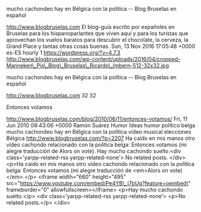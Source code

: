 mucho cachondeo hay en Bélgica con la política -- Blog Bruselas en
español

http://www.blogbruselas.com El blog-guía escrito por españoles en
Bruselas para los hispanoparlantes que viven aquí y para los turistas
que aprovechan los vuelos baratos para descubrir el chocolate, la
cerveza, la Grand Place y tantas otras cosas buenas. Sun, 13 Nov 2016
17:05:48 +0000 es-ES hourly 1 https://wordpress.org/?v=4.7.3
http://www.blogbruselas.com/wp-content/uploads/2016/04/cropped-Manneken\_Pis\_Blog\_Bruselas\_Ricardo\_Imbern-512-32x32.jpg

mucho cachondeo hay en Bélgica con la política -- Blog Bruselas en
español

http://www.blogbruselas.com 32 32

Entonces votamos

http://www.blogbruselas.com/blog/2010/06/11/entonces-votamos/ Fri, 11
Jun 2010 08:43:06 +0000 Ramón Suárez Humor Ideas humor político belga
mucho cachondeo hay en Bélgica con la política vídeo musical elecciones
Bélgica http://www.blogbruselas.com/?p=2207 Ha caído en mis manos otro
vídeo cachondo relacionado con la política belga: Entonces votamos (mi
alegre traducción de Alors on vote). Hay mucho cachondo suelto.\<div
class=\'yarpp-related-rss yarpp-related-none\'\> No related posts.
\</div\> \<p\>Ha caído en mis manos otro vídeo cachondo relacionado con
la política belga: Entonces votamos (mi alegre traducción de \<em\>Alors
on vote)\</em\>.\</p\> \<iframe width=\"660\" height=\"495\"
src=\"https://www.youtube.com/embed/Pe4YB\_j7bUg?feature=oembed\"
frameborder=\"0\" allowfullscreen\>\</iframe\> \<p\>Hay mucho cachondo
suelto.\</p\> \<div class=\'yarpp-related-rss yarpp-related-none\'\>
\<p\>No related posts.\</p\> \</div\>

